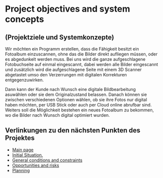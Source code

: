 # Project objectives and system concepts
## (Projektziele und Systemkonzepte)

Wir möchten ein Programm erstellen, dass die Fähigkeit besitzt ein Fotoalbum einzuscannen, ohne das die Bilder direkt aufliegen müssen, 
oder es abgedunkelt werden muss. Bei uns wird die ganze aufgeschlagene Fotobuchseite auf einmal eingescannt, dabei werden alle Bilder 
eingescannt und zusätzlich wird die aufgeschlagene Seite mit einem 3D Scanner abgetastet umso den Verzerrungen mit digitalen Korrekturen entgegenzuwirken.  

Dann kann der Kunde nach Wunsch eine digitale Bildbearbeitung asuwählen oder sie dem Originalzustand belassen. Danach können sie zwischen verschiedenen Optionen wählen, 
ob sie ihre Fotos nur digital haben möchten, per USB Stick oder auch per Cloud online abrufbar sind. Weiters soll die Möglichkeit bestehen ein neues Fotoalbum zu bekommen, wo die Bilder nach Wunsch digital optimiert wurden.



## Verlinkungen zu den nächsten Punkten des Projektes
- [Main page](https://github.com/palmetspat/project1Syp/blob/main/PROJECT-PHOTOBOOK.md)
- [Initial Situation.](https://github.com/palmetspat/project1Syp/blob/main/Initial%20Situation.md)
- [General conditions and constraints](https://github.com/palmetspat/project1Syp/blob/main/General%20conditions%20and%20constraints.md)
- [Opportunities and risks](https://github.com/palmetspat/project1Syp/blob/main/Opportunities%20and%20risks.md)
- [Planning](https://github.com/palmetspat/project1Syp/blob/main/Planning.md)
